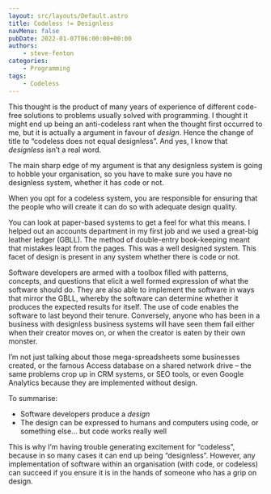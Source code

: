 ```yaml
---
layout: src/layouts/Default.astro
title: Codeless != Designless
navMenu: false
pubDate: 2022-01-07T06:00:00+00:00
authors:
    - steve-fenton
categories:
    - Programming
tags:
    - Codeless
---
```


This thought is the product of many years of experience of different code-free solutions to problems usually solved with programming. I thought it might end up being an anti-codeless rant when the thought first occurred to me, but it is actually a argument in favour of *design*. Hence the change of title to “codeless does not equal designless”. And yes, I know that *designless* isn’t a real word.

The main sharp edge of my argument is that any designless system is going to hobble your organisation, so you have to make sure you have no designless system, whether it has code or not.

When you opt for a codeless system, you are responsible for ensuring that the people who will create it can do so with adequate design quality.

You can look at paper-based systems to get a feel for what this means. I helped out an accounts department in my first job and we used a great-big leather ledger (GBLL). The method of double-entry book-keeping meant that mistakes leapt from the pages. This was a well designed system. This facet of design is present in any system whether there is code or not.

Software developers are armed with a toolbox filled with patterns, concepts, and questions that elicit a well formed expression of what the software should do. They are also able to implement the software in ways that mirror the GBLL, whereby the software can determine whether it produces the expected results for itself. The use of code enables the software to last beyond their tenure. Conversely, anyone who has been in a business with designless business systems will have seen them fail either when their creator moves on, or when the creator is eaten by their own monster.

I’m not just talking about those mega-spreadsheets some businesses created, or the famous Access database on a shared network drive – the same problems crop up in CRM systems, or SEO tools, or even Google Analytics because they are implemented without design.

To summarise:

- Software developers produce a *design*
- The design can be expressed to humans and computers using code, or something else… but code works really well

This is why I’m having trouble generating excitement for “codeless”, because in so many cases it can end up being “designless”. However, any implementation of software within an organisation (with code, or codeless) can succeed if you ensure it is in the hands of someone who has a grip on design.